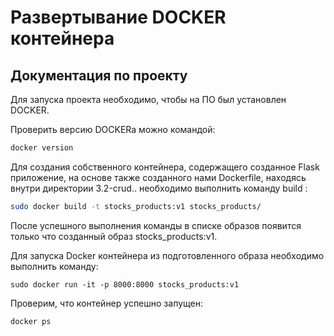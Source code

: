 # Развертывание DOCKER контейнера
## Документация по проекту
Для запуска проекта необходимо, чтобы на ПО был установлен DOCKER.

Проверить версию DOCKERа можно командой:
```bash
docker version
```

Для создания собственного контейнера, содержащего созданное Flask приложение, на основе также созданного нами
Dockerfile, находясь внутри директории 3.2-crud.. необходимо выполнить команду build :

```bash
sudo docker build -t stocks_products:v1 stocks_products/
```

После успешного выполнения команды в списке образов появится только что созданный образ stocks_products:v1.

Для запуска Docker контейнера из подготовленного образа необходимо выполнить команду:
```base
sudo docker run -it -p 8000:8000 stocks_products:v1
```

Проверим, что контейнер успешно запущен:

```bash
docker ps
```
